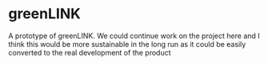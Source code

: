 # greenLINK
A prototype of greenLINK. We could continue work on the project here and I think this would be more sustainable in the long run as it could be easily converted to the real development of the product
